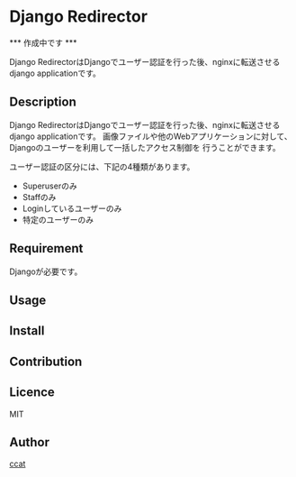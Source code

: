 Django Redirector
====

*** 作成中です ***

Django RedirectorはDjangoでユーザー認証を行った後、nginxに転送させるdjango applicationです。


## Description
Django RedirectorはDjangoでユーザー認証を行った後、nginxに転送させるdjango applicationです。
画像ファイルや他のWebアプリケーションに対して、Djangoのユーザーを利用して一括したアクセス制御を
行うことができます。

ユーザー認証の区分には、下記の4種類があります。

 * Superuserのみ
 * Staffのみ
 * Loginしているユーザーのみ
 * 特定のユーザーのみ

## Requirement

Djangoが必要です。

## Usage



## Install



## Contribution

## Licence

MIT

## Author

[ccat](https://github.com/ccat)



